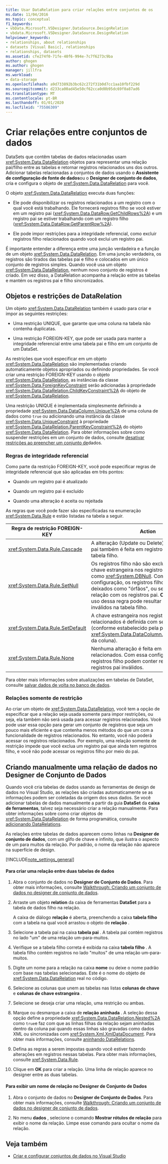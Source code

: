 ```yaml
---
title: Usar DataRelation para criar relações entre conjuntos de os
ms.date: 11/04/2016
ms.topic: conceptual
f1_keywords:
- vbData.Microsoft.VSDesigner.DataSource.DesignRelation
- vbdata.Microsoft.VSDesigner.DataSource.DesignRelation
helpviewer_keywords:
- relationships, about relationships
- datasets [Visual Basic], relationships
- relationships, datasets
ms.assetid: cfe274f0-71fe-40f6-994e-7c7f6273c9ba
author: ghogen
ms.author: ghogen
manager: jillfra
ms.workload:
- data-storage
ms.openlocfilehash: a9d733892b3bc62c272f31b0d7cc1aa10fbf229d
ms.sourcegitcommit: d233ca00ad45e50cf62cca0d0b95dc69f0a87ad6
ms.translationtype: MT
ms.contentlocale: pt-BR
ms.lasthandoff: 01/01/2020
ms.locfileid: "75586309"
---
```

# <a name="create-relationships-between-datasets"></a>Criar relações entre conjuntos de dados
DataSets que contêm tabelas de dados relacionadas usam <xref:System.Data.DataRelation> objetos para representar uma relação pai/filho entre as tabelas e retornar registros relacionados uns dos outros. Adicionar tabelas relacionadas a conjuntos de dados usando o **Assistente de configuração de fonte de dados**ou o **Designer de conjunto de dados**, cria e configura o objeto de <xref:System.Data.DataRelation> para você.

O objeto <xref:System.Data.DataRelation> executa duas funções:

- Ele pode disponibilizar os registros relacionados a um registro com o qual você está trabalhando. Ele fornecerá registros filho se você estiver em um registro pai (<xref:System.Data.DataRow.GetChildRows%2A>) e um registro pai se estiver trabalhando com um registro filho (<xref:System.Data.DataRow.GetParentRow%2A>).

- Ele pode impor restrições para a integridade referencial, como excluir registros filho relacionados quando você exclui um registro pai.

É importante entender a diferença entre uma junção verdadeira e a função de um objeto <xref:System.Data.DataRelation>. Em uma junção verdadeira, os registros são tirados das tabelas pai e filho e colocados em um único conjunto de registros simples. Quando você usa um objeto <xref:System.Data.DataRelation>, nenhum novo conjunto de registros é criado. Em vez disso, a DataRelation acompanha a relação entre as tabelas e mantém os registros pai e filho sincronizados.

## <a name="datarelation-objects-and-constraints"></a>Objetos e restrições de DataRelation
Um objeto <xref:System.Data.DataRelation> também é usado para criar e impor as seguintes restrições:

- Uma restrição UNIQUE, que garante que uma coluna na tabela não contenha duplicatas.

- Uma restrição FOREIGN-KEY, que pode ser usada para manter a integridade referencial entre uma tabela pai e filho em um conjunto de um DataSet.

As restrições que você especificar em um objeto <xref:System.Data.DataRelation> são implementadas criando automaticamente objetos apropriados ou definindo propriedades. Se você criar uma restrição FOREIGN-KEY usando o objeto <xref:System.Data.DataRelation>, as instâncias da classe <xref:System.Data.ForeignKeyConstraint> serão adicionadas à propriedade <xref:System.Data.DataRelation.ChildKeyConstraint%2A> do objeto de <xref:System.Data.DataRelation>.

Uma restrição UNIQUE é implementada simplesmente definindo a propriedade <xref:System.Data.DataColumn.Unique%2A> de uma coluna de dados como `true` ou adicionando uma instância da classe <xref:System.Data.UniqueConstraint> à propriedade <xref:System.Data.DataRelation.ParentKeyConstraint%2A> do objeto <xref:System.Data.DataRelation>. Para obter informações sobre como suspender restrições em um conjunto de dados, consulte [desativar restrições ao preencher um conjunto de](../data-tools/turn-off-constraints-while-filling-a-dataset.md)dados.

### <a name="referential-integrity-rules"></a>Regras de integridade referencial
Como parte da restrição FOREIGN-KEY, você pode especificar regras de integridade referencial que são aplicadas em três pontos:

- Quando um registro pai é atualizado

- Quando um registro pai é excluído

- Quando uma alteração é aceita ou rejeitada

As regras que você pode fazer são especificadas na enumeração <xref:System.Data.Rule> e estão listadas na tabela a seguir.

|Regra de restrição FOREIGN-KEY|Action|
| - |------------|
|<xref:System.Data.Rule.Cascade>|A alteração (Update ou Delete) feita no registro pai também é feita em registros relacionados na tabela filho.|
|<xref:System.Data.Rule.SetNull>|Os registros filho não são excluídos, mas a chave estrangeira nos registros filho é definida como <xref:System.DBNull>. Com essa configuração, os registros filho podem ser deixados como "órfãos", ou seja, não têm relação com os registros pai. **Observação:** O uso dessa regra pode resultar em dados inválidos na tabela filho.|
|<xref:System.Data.Rule.SetDefault>|A chave estrangeira nos registros filho relacionados é definida com seu valor padrão (conforme estabelecido pela propriedade de <xref:System.Data.DataColumn.DefaultValue%2A> da coluna).|
|<xref:System.Data.Rule.None>|Nenhuma alteração é feita em registros filho relacionados. Com essa configuração, os registros filho podem conter referências a registros pai inválidos.|

Para obter mais informações sobre atualizações em tabelas de DataSet, consulte [salvar dados de volta no banco de dados](../data-tools/save-data-back-to-the-database.md).

### <a name="constraint-only-relations"></a>Relações somente de restrição
Ao criar um objeto de <xref:System.Data.DataRelation>, você tem a opção de especificar que a relação seja usada somente para impor restrições, ou seja, ela também não será usada para acessar registros relacionados. Você pode usar essa opção para gerar um conjunto de registros que seja um pouco mais eficiente e que contenha menos métodos do que um com a funcionalidade de registros relacionados. No entanto, você não poderá acessar os registros relacionados. Por exemplo, uma relação somente de restrição impede que você exclua um registro pai que ainda tem registros filho, e você não pode acessar os registros filho por meio do pai.

## <a name="manually-creating-a-data-relation-in-the-dataset-designer"></a>Criando manualmente uma relação de dados no Designer de Conjunto de Dados
Quando você cria tabelas de dados usando as ferramentas de design de dados no Visual Studio, as relações são criadas automaticamente se as informações podem ser coletadas da origem dos seus dados. Se você adicionar tabelas de dados manualmente a partir da guia **DataSet** da **caixa de ferramentas**, talvez seja necessário criar a relação manualmente. Para obter informações sobre como criar objetos de <xref:System.Data.DataRelation> de forma programática, consulte [adicionando DataRelations](/dotnet/framework/data/adonet/dataset-datatable-dataview/adding-datarelations).

As relações entre tabelas de dados aparecem como linhas na **Designer de conjunto de dados**, com um glifo de chave e infinito, que ilustra o aspecto de um para muitos da relação. Por padrão, o nome da relação não aparece na superfície de design.

[!INCLUDE[note_settings_general](../data-tools/includes/note_settings_general_md.md)]

#### <a name="to-create-a-relationship-between-two-data-tables"></a>Para criar uma relação entre duas tabelas de dados

1. Abra o conjunto de dados no **Designer de Conjunto de Dados**. Para obter mais informações, consulte [Walkthrough: Criando um conjunto de dados no designer de conjunto de dados](walkthrough-creating-a-dataset-with-the-dataset-designer.md).

2. Arraste um objeto **relation** da caixa de ferramentas **DataSet** para a tabela de dados filho na relação.

     A caixa de diálogo **relação** é aberta, preenchendo a caixa **tabela filho** com a tabela na qual você arrastou o objeto de **relação** .

3. Selecione a tabela pai na caixa **tabela pai** . A tabela pai contém registros no lado "um" de uma relação um-para-muitos.

4. Verifique se a tabela filho correta é exibida na caixa **tabela filho** . A tabela filho contém registros no lado "muitos" de uma relação um-para-muitos.

5. Digite um nome para a relação na caixa **nome** ou deixe o nome padrão com base nas tabelas selecionadas. Este é o nome do objeto de <xref:System.Data.DataRelation> real no código.

6. Selecione as colunas que unem as tabelas nas listas **colunas de chave** e **colunas de chave estrangeira** .

7. Selecione se deseja criar uma relação, uma restrição ou ambas.

8. Marque ou desmarque a caixa de **relação aninhada** . A seleção dessa opção define a propriedade <xref:System.Data.DataRelation.Nested%2A> como `true`e faz com que as linhas filhas da relação sejam aninhadas dentro da coluna pai quando essas linhas são gravadas como dados XML ou sincronizadas com <xref:System.Xml.XmlDataDocument>. Para obter mais informações, consulte [aninhando DataRelations](/dotnet/framework/data/adonet/dataset-datatable-dataview/nesting-datarelations).

9. Defina as regras a serem impostas quando você estiver fazendo alterações em registros nessas tabelas. Para obter mais informações, consulte <xref:System.Data.Rule>.

10. Clique em **OK** para criar a relação. Uma linha de relação aparece no designer entre as duas tabelas.

#### <a name="to-display-a-relation-name-in-the-dataset-designer"></a>Para exibir um nome de relação no Designer de Conjunto de Dados

1. Abra o conjunto de dados no **Designer de Conjunto de Dados**. Para obter mais informações, consulte [Walkthrough: Criando um conjunto de dados no designer de conjunto de dados](walkthrough-creating-a-dataset-with-the-dataset-designer.md).

2. No menu **dados** , selecione o comando **Mostrar rótulos de relação** para exibir o nome da relação. Limpe esse comando para ocultar o nome da relação.

## <a name="see-also"></a>Veja também

- [Criar e configurar conjuntos de dados no Visual Studio](../data-tools/create-and-configure-datasets-in-visual-studio.md)
